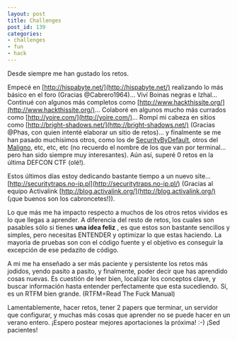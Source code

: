 ```yaml
---
layout: post
title: Challenges
post_id: 139
categories: 
- challenges
- fun
- hack
---
```


Desde siempre me han gustado los retos.

Empecé en 
[http://hispabyte.net/](http://hispabyte.net/) realizando lo más básico en el foro (Gracias @Cabrero1964)... Viví Boinas negras e Izhal... Continué con algunos más completos como 
[http://www.hackthissite.org/](http://www.hackthissite.org/)... Colaboré en algunos mucho más currados como 
[http://yoire.com/](http://yoire.com/)... Rompí mi cabeza en sitios como 
[http://bright-shadows.net/](http://bright-shadows.net/) (Gracias @Phas, con quien intenté elaborar un sitio de retos)... y finalmente se me han pasado muchisimos otros, como los de 
[SecurityByDefault](http://www.securitybydefault.com/2011/01/wargame-sbd-ii.html), otros del 
[Maligno](http://www.elladodelmal.com/), etc, etc, etc (no recuerdo el nombre de los que van por terminal... pero han sido siempre muy interesantes). Aún así, superé 0 retos en la última DEFCON CTF (olé!).

Estos últimos días estoy dedicando bastante tiempo a un nuevo site... 
[http://securitytraps.no-ip.pl](http://securitytraps.no-ip.pl/) (Gracias al equipo Activalink 
[http://blog.activalink.org/](http://blog.activalink.org/) (¡que buenos son los cabroncetes!)).

Lo que más me ha impacto respecto a muchos de los otros retos vividos es lo que llegas a aprender. A diferencia del resto de retos, los cuales son pasables sólo si tienes 
**una idea feliz**
, es que estos son bastante sencillos y simples, pero necesitas ENTENDER y optimizar lo que estas haciendo. La mayoria de pruebas son con el código fuente y el objetivo es conseguir la excepción de ese pedazito de código.

A mi me ha enseñado a ser más paciente y persistente los retos más jodidos, yendo pasito a pasito, y finalmente, poder decir que has aprendido cosas nuevas. Es cuestión de leer bien, localizar los conceptos clave, y buscar información hasta entender perfectamente que esta sucediendo. Sí, es un RTFM bien grande. (RTFM=Read The Fuck Manual)

Lamentablemente, hacer retos, tener 2 papers que terminar, un servidor que configurar, y muchas más cosas que aprender no se puede hacer en un verano entero. ¡Espero postear mejores aportaciones la próxima! :-) ¡Sed pacientes!
